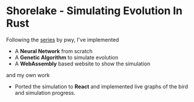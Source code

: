 # Shorelake - Simulating Evolution In Rust



Following the [series](https://pwy.io/posts/learning-to-fly-pt1/) by pwy, I've implemented
- A **Neural Network** from scratch
- A **Genetic Algorithm** to simulate evolution
- A **WebAssembly** based website to show the simulation
 
and my own work
- Ported the simulation to **React** and implemented live graphs of the bird and simulation progress.
